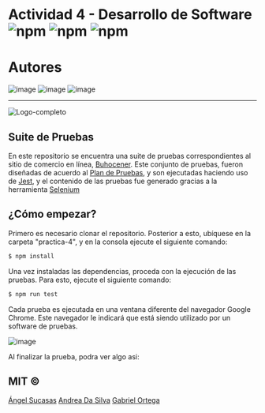 # Actividad 4 - Desarrollo de Software ![npm](https://img.shields.io/badge/node-v8.12.0-green) ![npm](https://img.shields.io/badge/chrome-v13.0-yellow) ![npm](https://img.shields.io/badge/jest-v26.1-orange) 

# Autores

  ![image](https://github.com/GabrielOrtegaUCAB.png?size=50)
  ![image](https://github.com/angelsucasas.png?size=50)
   ![image](https://github.com/avdasilvab25.png?size=50)  

-----------------------

![Logo-completo](https://user-images.githubusercontent.com/44983658/82739421-64d46c00-9d0d-11ea-87ea-c8c1d27f2a21.png)

## Suite de Pruebas

En este repositorio se encuentra una suite de pruebas correspondientes al sitio de comercio en línea, [Buhocener](https://buhocenter.herokuapp.com/home). Este conjunto de pruebas, fueron diseñadas de acuerdo al [Plan de Pruebas](https://docs.google.com/document/d/12JXOm_qW_PXd4k49XiwlUN-Dtr4KdOyQ3y_pTP_9mS0/edit?usp=sharing), y son ejecutadas haciendo uso de [Jest](https://jestjs.io/), y el contenido de las pruebas fue generado gracias a la herramienta [Selenium](https://chrome.google.com/webstore/detail/selenium-ide/mooikfkahbdckldjjndioackbalphokd)
  
## ¿Cómo empezar?

Primero es necesario clonar el repositorio. Posterior a esto, ubíquese en la carpeta "practica-4", y en la consola ejecute el siguiente comando:

```bash
$ npm install
```

Una vez instaladas las dependencias, proceda con la ejecución de las pruebas. Para esto, ejecute el siguiente comando:

```bash
$ npm run test
```

Cada prueba es ejecutada en una ventana diferente del navegador Google Chrome. Este navegador le indicará que está siendo utilizado por un software de pruebas.

![image](https://user-images.githubusercontent.com/44983658/88110380-1e1eb900-cb7a-11ea-8300-4ffd330c8459.png)


Al finalizar la prueba, podra ver algo asi:



## MIT © 

[Ángel Sucasas](mailto:aasucasas.17@est.ucab.edu.ve)
[Andrea Da Silva](mailto:avdasilvab.17@est.ucab.edu.ve)
[Gabriel Ortega](mailto:geortega.17@est.ucab.edu.ve)
